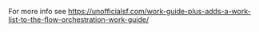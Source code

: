 For more info see https://unofficialsf.com/work-guide-plus-adds-a-work-list-to-the-flow-orchestration-work-guide/
